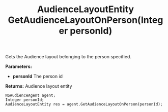 ﻿---
uid: crmscript_ref_NSAudienceAgent_GetAudienceLayoutOnPerson
title: AudienceLayoutEntity GetAudienceLayoutOnPerson(Integer personId)
intellisense: NSAudienceAgent.GetAudienceLayoutOnPerson
keywords: NSAudienceAgent, GetAudienceLayoutOnPerson
so.topic: reference
---

Gets the Audience layout belonging to the person specified.

**Parameters:**
 - **personId** The person id

**Returns:** Audience layout entity

```crmscript
NSAudienceAgent agent;
Integer personId;
AudienceLayoutEntity res = agent.GetAudienceLayoutOnPerson(personId);
```

